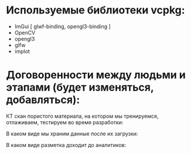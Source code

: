 
# Используемые библиотеки vcpkg:
* ImGui \[ glwf-binding, opengl3-binding \]
* OpenCV
* opengl3
* glfw
* implot

# Договоренности между людьми и этапами (будет изменяться, добавляться):

КТ скан пористого материала, на котором мы тренируемся, отлаживаем, тестируем во время разработки:

В каком виде мы храним данные после их загрузки:

В каком виде разметка доходит до аналитиков:
